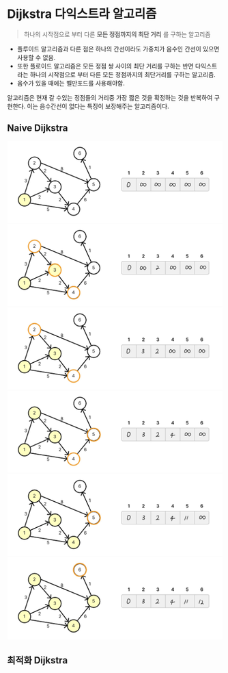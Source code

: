 # Dijkstra 다익스트라 알고리즘 

> 하나의 시작점으로 부터 다른 __모든 정점까지의 최단 거리__ 를 구하는 알고리즘 

* 플루이드 알고리즘과 다른 점은 하나의 간선이라도 가중치가 음수인 간선이 있으면 사용할 수 없음. 
* 또한 플로이드 알고리즘은 모든 정점 쌍 사이의 최단 거리를 구하는 반면 다익스트라는 하나의 시작점으로 부터 다른 모든 정점까지의 최단거리를 구하는 알고리즘.
* 음수가 있을 때에는 벨만포드를 사용해야함. 

알고리즘은 현재 갈 수있는 정점들의 거리중 가장 짧은 것을 확정하는 것을 반복하여 구현한다. 이는 음수간선이 없다는 특징이 보장해주는 알고리즘이다. 

## Naive Dijkstra 

![](../image/dij1.jpg)
![](../image/dij2.jpg)
![](../image/dij3.jpg)
![](../image/dij4.jpg)
![](../image/dij5.jpg)
![](../image/dij6.jpg)

## 최적화 Dijkstra
